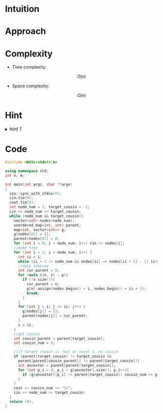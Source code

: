 # Intuition
<!-- Describe your first thoughts on how to solve this problem. -->

# Approach
<!-- Describe your approach to solving the problem. -->

# Complexity
- Time complexity:
<!-- Add your time complexity here, e.g. $$O(n)$$ -->
$$ O(n) $$

- Space complexity:
<!-- Add your space complexity here, e.g. $$O(n)$$ -->
$$ O(n) $$

# Hint

<details>
<summary> <font size="3"> hint 1 </font> </summary>
<div markdown="1">

make tree and memo parent.

</div>
</details>

# Code
```cpp []
#include <bits/stdc++.h>

using namespace std;
int n, m;

int	main(int argc, char **argv)
{
  ios::sync_with_stdio(0);
  cin.tie(0);
  cout.tie(0);
  int node_num = 1, target_cousin = -1;
  cin >> node_num >> target_cousin;
  while (node_num && target_cousin){
    vector<int> nodes(node_num);
    unordered_map<int, int> parent;
    map<int, vector<int>> g;
    g[nodes[0]] = {};
    parent[nodes[0]] = 0;
    for (int i = 0; i < node_num; i++) cin >> nodes[i];
    //make tree
    for (int i = 1; i < node_num; i++) {
      int ii = i;
      while (ii + 1 != node_num && nodes[ii] == nodes[ii + 1] - 1) ii++;
      //make subtree
      int cur_parent = 0;
      for (auto &[n, v] : g){
        if (!v.size()){
          cur_parent = n;
          g[n].assign(nodes.begin() + i, nodes.begin() + ii + 1);
          break;
        }
      }
      for (int j = i; j <= ii; j++) {
        g[nodes[j]] = {};
        parent[nodes[j]] = cur_parent;
      }
      i = ii;
    }
    //get cousin
    int cousin_parent = parent[target_cousin];
    int cousin_num = 0;

    //if target cousin is root or level 1, no cousin
    if (parent[target_cousin] != target_cousin && 
      parent[parent[cousin_parent]] != parent[target_cousin]){
      int ancestor = parent[parent[target_cousin]];
      for (int p_i = 0; p_i < g[ancestor].size(); p_i++){
        if (g[ancestor][p_i] != parent[target_cousin]) cousin_num += g[g[ancestor][p_i]].size();
      }
    }
    cout << cousin_num << "\n";
    cin >> node_num >> target_cousin;
  }
  return (0);
}


```

